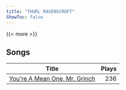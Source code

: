 ```yaml
---
title: "THURL RAVENSCROFT"
ShowToc: false
---
```


{{< more >}}

## Songs
Title | Plays 
----- | -----: 
[You're A Mean One, Mr. Grinch](/songs/youre-a-mean-one-mr-grinch) | 236


